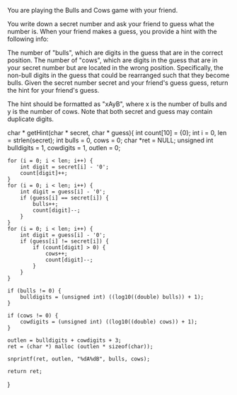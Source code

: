 You are playing the Bulls and Cows game with your friend.

You write down a secret number and ask your friend to guess what the number is. When your friend makes a guess, you provide a hint with the following info:

The number of "bulls", which are digits in the guess that are in the correct position.
The number of "cows", which are digits in the guess that are in your secret number but are located in the wrong position. Specifically, the non-bull digits in the guess that could be rearranged such that they become bulls.
Given the secret number secret and your friend's guess guess, return the hint for your friend's guess.

The hint should be formatted as "xAyB", where x is the number of bulls and y is the number of cows. Note that both secret and guess may contain duplicate digits.

char * getHint(char * secret, char * guess){
    int count[10] = {0};
    int i = 0, len = strlen(secret);
    int bulls = 0, cows = 0;
    char *ret = NULL;
    unsigned int bulldigits = 1, cowdigits = 1, outlen = 0;

    for (i = 0; i < len; i++) {
        int digit = secret[i] - '0';
        count[digit]++;
    }
    for (i = 0; i < len; i++) {
        int digit = guess[i] - '0';
        if (guess[i] == secret[i]) {
            bulls++;
            count[digit]--;
        } 
    }
    for (i = 0; i < len; i++) {
        int digit = guess[i] - '0';
        if (guess[i] != secret[i]) {
            if (count[digit] > 0) {
                cows++;
                count[digit]--;
            }
        }
    }

    if (bulls != 0) {
        bulldigits = (unsigned int) ((log10((double) bulls)) + 1);
    }
    
    if (cows != 0) {
        cowdigits = (unsigned int) ((log10((double) cows)) + 1);
    }
    
    outlen = bulldigits + cowdigits + 3;
    ret = (char *) malloc (outlen * sizeof(char));
    
    snprintf(ret, outlen, "%dA%dB", bulls, cows);
    
    return ret;
}

